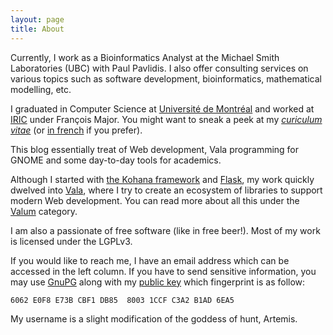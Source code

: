 ```yaml
---
layout: page
title: About
---
```


Currently, I work as a Bioinformatics Analyst at the Michael Smith Laboratories
(UBC) with Paul Pavlidis. I also offer consulting services on various topics
such as software development, bioinformatics, mathematical modelling, etc.

I graduated in Computer Science at [Université de Montréal](http://www.umontreal.ca)
and worked at [IRIC](http://iric.ca/) under François Major. You might want to
sneak a peek at my [_curiculum vitae_](/curiculum-vitae-en.pdf)
(or [in french](/curiculum-vitae.pdf) if you prefer).

This blog essentially treat of Web development, Vala programming for GNOME and
some day-to-day tools for academics.

Although I started with [the Kohana framework](http://kohanaframework.org) and
[Flask](http://flask.pocoo.org), my work quickly dwelved into
[Vala](https://wiki.gnome.org/Projects/Vala), where I try to create an
ecosystem of libraries to support modern Web development. You can read more
about all this under the [Valum](/valum) category.

I am also a passionate of free software (like in free beer!). Most of my work
is licensed under the LGPLv3.

If you would like to reach me, I have an email address which can be accessed in
the left column. If you have to send sensitive information, you may use
[GnuPG](https://www.gnupg.org) along with my [public key](/guillaumepoiriermorency.gpg)
which fingerprint is as follow:

```
6062 E0F8 E73B CBF1 DB85  8003 1CCF C3A2 B1AD 6EA5
```

My username is a slight modification of the goddess of hunt, Artemis.
